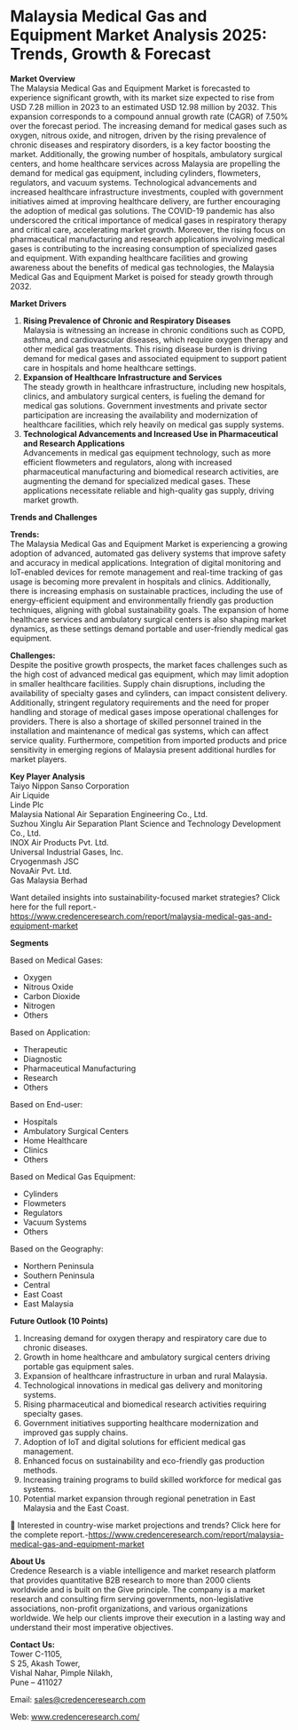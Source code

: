 # Malaysia Medical Gas and Equipment Market Analysis 2025: Trends, Growth & Forecast


<p><strong>Market Overview</strong><br /> The Malaysia Medical Gas and Equipment Market is forecasted to experience significant growth, with its market size expected to rise from USD 7.28 million in 2023 to an estimated USD 12.98 million by 2032. This expansion corresponds to a compound annual growth rate (CAGR) of 7.50% over the forecast period. The increasing demand for medical gases such as oxygen, nitrous oxide, and nitrogen, driven by the rising prevalence of chronic diseases and respiratory disorders, is a key factor boosting the market. Additionally, the growing number of hospitals, ambulatory surgical centers, and home healthcare services across Malaysia are propelling the demand for medical gas equipment, including cylinders, flowmeters, regulators, and vacuum systems. Technological advancements and increased healthcare infrastructure investments, coupled with government initiatives aimed at improving healthcare delivery, are further encouraging the adoption of medical gas solutions. The COVID-19 pandemic has also underscored the critical importance of medical gases in respiratory therapy and critical care, accelerating market growth. Moreover, the rising focus on pharmaceutical manufacturing and research applications involving medical gases is contributing to the increasing consumption of specialized gases and equipment. With expanding healthcare facilities and growing awareness about the benefits of medical gas technologies, the Malaysia Medical Gas and Equipment Market is poised for steady growth through 2032.</p>
<p><strong>Market Drivers</strong></p>
<ol>
<li><strong>Rising Prevalence of Chronic and Respiratory Diseases</strong><br /> Malaysia is witnessing an increase in chronic conditions such as COPD, asthma, and cardiovascular diseases, which require oxygen therapy and other medical gas treatments. This rising disease burden is driving demand for medical gases and associated equipment to support patient care in hospitals and home healthcare settings.</li>
<li><strong>Expansion of Healthcare Infrastructure and Services</strong><br /> The steady growth in healthcare infrastructure, including new hospitals, clinics, and ambulatory surgical centers, is fueling the demand for medical gas solutions. Government investments and private sector participation are increasing the availability and modernization of healthcare facilities, which rely heavily on medical gas supply systems.</li>
<li><strong>Technological Advancements and Increased Use in Pharmaceutical and Research Applications</strong><br /> Advancements in medical gas equipment technology, such as more efficient flowmeters and regulators, along with increased pharmaceutical manufacturing and biomedical research activities, are augmenting the demand for specialized medical gases. These applications necessitate reliable and high-quality gas supply, driving market growth.</li>
</ol>
<p><strong>Trends and Challenges</strong></p>
<p><strong>Trends:</strong><br /> The Malaysia Medical Gas and Equipment Market is experiencing a growing adoption of advanced, automated gas delivery systems that improve safety and accuracy in medical applications. Integration of digital monitoring and IoT-enabled devices for remote management and real-time tracking of gas usage is becoming more prevalent in hospitals and clinics. Additionally, there is increasing emphasis on sustainable practices, including the use of energy-efficient equipment and environmentally friendly gas production techniques, aligning with global sustainability goals. The expansion of home healthcare services and ambulatory surgical centers is also shaping market dynamics, as these settings demand portable and user-friendly medical gas equipment.</p>
<p><strong>Challenges:</strong><br /> Despite the positive growth prospects, the market faces challenges such as the high cost of advanced medical gas equipment, which may limit adoption in smaller healthcare facilities. Supply chain disruptions, including the availability of specialty gases and cylinders, can impact consistent delivery. Additionally, stringent regulatory requirements and the need for proper handling and storage of medical gases impose operational challenges for providers. There is also a shortage of skilled personnel trained in the installation and maintenance of medical gas systems, which can affect service quality. Furthermore, competition from imported products and price sensitivity in emerging regions of Malaysia present additional hurdles for market players.</p>
<p><strong>Key Player Analysis</strong><br /> Taiyo Nippon Sanso Corporation<br /> Air Liquide<br /> Linde Plc<br /> Malaysia National Air Separation Engineering Co., Ltd.<br /> Suzhou Xinglu Air Separation Plant Science and Technology Development Co., Ltd.<br /> INOX Air Products Pvt. Ltd.<br /> Universal Industrial Gases, Inc.<br /> Cryogenmash JSC<br /> NovaAir Pvt. Ltd.<br /> Gas Malaysia Berhad</p>
<p>Want detailed insights into sustainability-focused market strategies? Click here for the full report.-<a href="https://www.credenceresearch.com/report/malaysia-medical-gas-and-equipment-market">https://www.credenceresearch.com/report/malaysia-medical-gas-and-equipment-market</a></p>
<p><strong>Segments</strong></p>
<p>Based on Medical Gases:</p>
<ul>
<li>Oxygen</li>
<li>Nitrous Oxide</li>
<li>Carbon Dioxide</li>
<li>Nitrogen</li>
<li>Others</li>
</ul>
<p>Based on Application:</p>
<ul>
<li>Therapeutic</li>
<li>Diagnostic</li>
<li>Pharmaceutical Manufacturing</li>
<li>Research</li>
<li>Others</li>
</ul>
<p>Based on End-user:</p>
<ul>
<li>Hospitals</li>
<li>Ambulatory Surgical Centers</li>
<li>Home Healthcare</li>
<li>Clinics</li>
<li>Others</li>
</ul>
<p>Based on Medical Gas Equipment:</p>
<ul>
<li>Cylinders</li>
<li>Flowmeters</li>
<li>Regulators</li>
<li>Vacuum Systems</li>
<li>Others</li>
</ul>
<p>Based on the Geography:</p>
<ul>
<li>Northern Peninsula</li>
<li>Southern Peninsula</li>
<li>Central</li>
<li>East Coast</li>
<li>East Malaysia</li>
</ul>
<p><strong>Future Outlook (10 Points)</strong></p>
<ol>
<li>Increasing demand for oxygen therapy and respiratory care due to chronic diseases.</li>
<li>Growth in home healthcare and ambulatory surgical centers driving portable gas equipment sales.</li>
<li>Expansion of healthcare infrastructure in urban and rural Malaysia.</li>
<li>Technological innovations in medical gas delivery and monitoring systems.</li>
<li>Rising pharmaceutical and biomedical research activities requiring specialty gases.</li>
<li>Government initiatives supporting healthcare modernization and improved gas supply chains.</li>
<li>Adoption of IoT and digital solutions for efficient medical gas management.</li>
<li>Enhanced focus on sustainability and eco-friendly gas production methods.</li>
<li>Increasing training programs to build skilled workforce for medical gas systems.</li>
<li>Potential market expansion through regional penetration in East Malaysia and the East Coast.</li>
</ol>
<p>📌 Interested in country-wise market projections and trends? Click here for the complete report.-<a href="https://www.credenceresearch.com/report/malaysia-medical-gas-and-equipment-market">https://www.credenceresearch.com/report/malaysia-medical-gas-and-equipment-market</a></p>
<p><strong>About Us</strong><br /> Credence Research is a viable intelligence and market research platform that provides quantitative B2B research to more than 2000 clients worldwide and is built on the Give principle. The company is a market research and consulting firm serving governments, non-legislative associations, non-profit organizations, and various organizations worldwide. We help our clients improve their execution in a lasting way and understand their most imperative objectives.</p>
<p><strong>Contact Us:</strong><br /> Tower C-1105,<br /> S 25, Akash Tower,<br /> Vishal Nahar, Pimple Nilakh,<br /> Pune &ndash; 411027</p>
<p>Email: <a href="mailto:sales@credenceresearch.com">sales@credenceresearch.com</a></p>
<p>Web: <a href="http://www.credenceresearch.com/">www.credenceresearch.com/</a></p>
